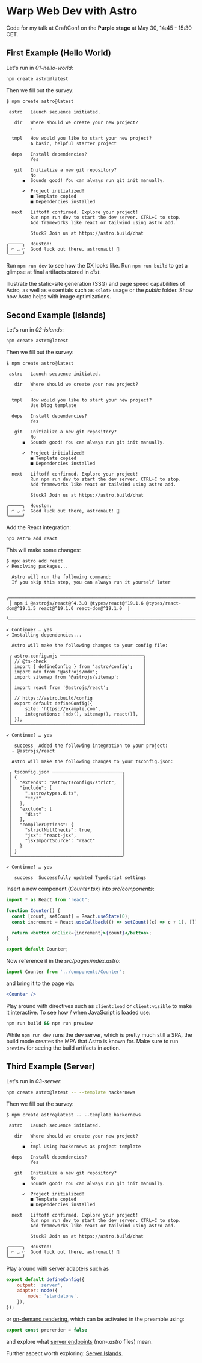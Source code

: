 # Warp Web Dev with Astro

Code for my talk at CraftConf on the **Purple stage** at May 30, 14:45 - 15:30 CET.

## First Example (Hello World)

Let's run in *01-hello-world*:

```sh
npm create astro@latest
```

Then we fill out the survey:

```plain
$ npm create astro@latest

 astro   Launch sequence initiated.

   dir   Where should we create your new project?
         .

  tmpl   How would you like to start your new project?
         A basic, helpful starter project

  deps   Install dependencies?
         Yes

   git   Initialize a new git repository?
         No
      ◼  Sounds good! You can always run git init manually.

      ✔  Project initialized!
         ■ Template copied
         ■ Dependencies installed

  next   Liftoff confirmed. Explore your project!
         Run npm run dev to start the dev server. CTRL+C to stop.
         Add frameworks like react or tailwind using astro add.

         Stuck? Join us at https://astro.build/chat

╭─────╮  Houston:
│ ◠ ◡ ◠  Good luck out there, astronaut! 🚀
╰─────╯
```

Run `npm run dev` to see how the DX looks like. Run `npm run build` to get a glimpse at final artifacts stored in *dist*.

Illustrate the static-site generation (SSG) and page speed capabilities of Astro, as well as essentials such as `<slot>` usage or the *public* folder. Show how Astro helps with image optimizations.

## Second Example (Islands)

Let's run in *02-islands*:

```sh
npm create astro@latest
```

Then we fill out the survey:

```plain
$ npm create astro@latest

 astro   Launch sequence initiated.

   dir   Where should we create your new project?
         .

  tmpl   How would you like to start your new project?
         Use blog template

  deps   Install dependencies?
         Yes

   git   Initialize a new git repository?
         No
      ◼  Sounds good! You can always run git init manually.

      ✔  Project initialized!
         ■ Template copied
         ■ Dependencies installed

  next   Liftoff confirmed. Explore your project!
         Run npm run dev to start the dev server. CTRL+C to stop.
         Add frameworks like react or tailwind using astro add.

         Stuck? Join us at https://astro.build/chat

╭─────╮  Houston:
│ ◠ ◡ ◠  Good luck out there, astronaut! 🚀
╰─────╯
```

Add the React integration:

```sh
npx astro add react
```

This will make some changes:

```plain
$ npx astro add react
✔ Resolving packages...

  Astro will run the following command:
  If you skip this step, you can always run it yourself later

 ╭────────────────────────────────────────────────────────────────────────────────────────────────────────────╮
 │ npm i @astrojs/react@^4.3.0 @types/react@^19.1.6 @types/react-dom@^19.1.5 react@^19.1.0 react-dom@^19.1.0  │
 ╰────────────────────────────────────────────────────────────────────────────────────────────────────────────╯

✔ Continue? … yes
✔ Installing dependencies...

  Astro will make the following changes to your config file:

 ╭ astro.config.mjs ───────────────────────────────╮
 │ // @ts-check                                    │
 │ import { defineConfig } from 'astro/config';    │
 │ import mdx from '@astrojs/mdx';                 │
 │ import sitemap from '@astrojs/sitemap';         │
 │                                                 │
 │ import react from '@astrojs/react';             │
 │                                                 │
 │ // https://astro.build/config                   │
 │ export default defineConfig({                   │
 │     site: 'https://example.com',                │
 │     integrations: [mdx(), sitemap(), react()],  │
 │ });                                             │
 ╰─────────────────────────────────────────────────╯

✔ Continue? … yes
  
   success  Added the following integration to your project:
  - @astrojs/react

  Astro will make the following changes to your tsconfig.json:

 ╭ tsconfig.json ──────────────────────────╮
 │ {                                       │
 │   "extends": "astro/tsconfigs/strict",  │
 │   "include": [                          │
 │     ".astro/types.d.ts",                │
 │     "**/*"                              │
 │   ],                                    │
 │   "exclude": [                          │
 │     "dist"                              │
 │   ],                                    │
 │   "compilerOptions": {                  │
 │     "strictNullChecks": true,           │
 │     "jsx": "react-jsx",                 │
 │     "jsxImportSource": "react"          │
 │   }                                     │
 │ }                                       │
 ╰─────────────────────────────────────────╯

✔ Continue? … yes
  
   success  Successfully updated TypeScript settings
```

Insert a new component (*Counter.tsx*) into *src/components*:

```jsx
import * as React from "react";

function Counter() {
  const [count, setCount] = React.useState(0);
  const increment = React.useCallback(() => setCount((c) => c + 1), []);

  return <button onClick={increment}>{count}</button>;
}

export default Counter;
```

Now reference it in the *src/pages/index.astro*:

```js
import Counter from '../components/Counter';
```

and bring it to the page via:

```jsx
<Counter />
```

Play around with directives such as `client:load` or `client:visible` to make it interactive. To see how / when JavaScript is loaded use:

```sh
npm run build && npm run preview
```

While `npm run dev` runs the dev server, which is pretty much still a SPA, the build mode creates the MPA that Astro is known for. Make sure to run `preview` for seeing the build artifacts in action.

## Third Example (Server)

Let's run in *03-server*:

```sh
npm create astro@latest -- --template hackernews
```

Then we fill out the survey:

```plain
$ npm create astro@latest -- --template hackernews

 astro   Launch sequence initiated.

   dir   Where should we create your new project?
         .
      ◼  tmpl Using hackernews as project template

  deps   Install dependencies?
         Yes

   git   Initialize a new git repository?
         No
      ◼  Sounds good! You can always run git init manually.

      ✔  Project initialized!
         ■ Template copied
         ■ Dependencies installed

  next   Liftoff confirmed. Explore your project!
         Run npm run dev to start the dev server. CTRL+C to stop.
         Add frameworks like react or tailwind using astro add.

         Stuck? Join us at https://astro.build/chat

╭─────╮  Houston:
│ ◠ ◡ ◠  Good luck out there, astronaut! 🚀
╰─────╯
```

Play around with server adapters such as

```js
export default defineConfig({
	output: 'server',
	adapter: node({
		mode: 'standalone',
	}),
});
```

or [on-demand rendering](https://docs.astro.build/en/guides/on-demand-rendering/), which can be activated in the preamble using:

```js
export const prerender = false
```

and explore what [server endpoints](https://docs.astro.build/en/guides/endpoints/) (non-*.astro* files) mean.

Further aspect worth exploring: [Server Islands](https://dev.to/nickytonline/set-sail-for-server-islands-how-they-work-and-when-to-use-them-1p76).

